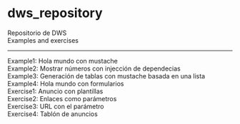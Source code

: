 # dws_repository
Repositorio de DWS<br>
Examples and exercises<hr>
Example1: Hola mundo con mustache<br>
Example2: Mostrar números con injección de dependecias<br>
Example3: Generación de tablas con mustache basada en una lista<br>
Example4: Hola mundo con formularios<br>
Exercise1: Anuncio con plantillas<br>
Exercise2: Enlaces como parámetros<br>
Exercise3: URL con el parámetro<br>
Exercise4: Tablón de anuncios<br>

